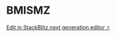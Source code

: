 # BMISMZ

[Edit in StackBlitz next generation editor ⚡️](https://stackblitz.com/~/github.com/Walugiftngambi/BMISMZ)